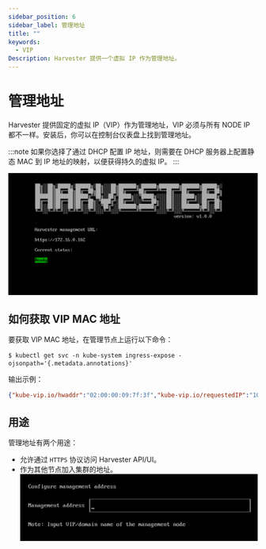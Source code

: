 ```yaml
---
sidebar_position: 6
sidebar_label: 管理地址
title: ""
keywords:
  - VIP
Description: Harvester 提供一个虚拟 IP 作为管理地址。
---
```


# 管理地址
Harvester 提供固定的虚拟 IP（VIP）作为管理地址，VIP 必须与所有 NODE IP 都不一样。安装后，你可以在控制台仪表盘上找到管理地址。

:::note
如果你选择了通过 DHCP 配置 IP 地址，则需要在 DHCP 服务器上配置静态 MAC 到 IP 地址的映射，以便获得持久的虚拟 IP。
:::

![](./assets/iso-installed.png)

## 如何获取 VIP MAC 地址

要获取 VIP MAC 地址，在管理节点上运行以下命令：
```shell
$ kubectl get svc -n kube-system ingress-expose -ojsonpath='{.metadata.annotations}'
```

输出示例：
```json
{"kube-vip.io/hwaddr":"02:00:00:09:7f:3f","kube-vip.io/requestedIP":"10.84.102.31"}
```

## 用途
管理地址有两个用途：

- 允许通过 `HTTPS` 协议访问 Harvester API/UI。
- 作为其他节点加入集群的地址。
   ![](./assets/configure-management-address.png)

